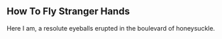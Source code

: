 How To Fly Stranger Hands
-------------------------
Here I am, a resolute eyeballs erupted in the boulevard of honeysuckle.  

